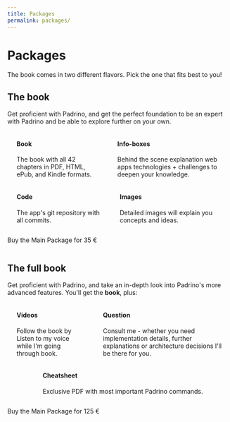 ```yaml
---
title: Packages
permalink: packages/
---
```


<h1>Packages</h1>
<p class="packages-intro">
The book comes in two different flavors. Pick the one that fits best to you!
</p>

<section id="package-basic">
  <h2>The book</h2>

  <p class="package-version-text">Get proficient with Padrino, and get the perfect foundation to be an expert with
  Padrino and be able to explore further on your own.</p>

  <div class="columns">
    <div class="column package is-5 is-offset-1">
      <div class="columns">
        <div class="column is-one-quarter">
          <i class="far fa-file-alt fa-5x"></i>
        </div>
        <div class="column is-three-quarter">
          <h4>Book</h4>
          <p>The book with all 42 chapters in PDF, HTML, ePub, and Kindle formats.</p>
        </div>
      </div>
    </div>
    <div class="column package is-5">
      <div class="columns">
        <div class="column is-one-quarter">
          <i class="far fa-copy fa-5x"></i>
        </div>
        <div class="column is-three-quarter">
          <h4>Info-boxes</h4>
          <p>Behind the scene explanation web apps technologies + challenges to deepen your knowledge.</p>
        </div>
      </div>
    </div>
  </div>

  <div class="columns">
    <div class="column package is-5 is-offset-1">
      <div class="columns">
        <div class="column is-one-quarter">
          <i class="far fa-file-code fa-5x"></i>
        </div>
        <div class="column is-three-quarter">
          <h4>Code</h4>
          <p>The app's git repository with all commits.</p>
        </div>
      </div>
    </div>
    <div class="column package is-5">
      <div class="columns">
        <div class="column is-one-quarter">
          <i class="far fa-file-image fa-5x"></i>
        </div>
        <div class="column is-three-quarter">
          <h4>Images</h4>
          <p>Detailed images will explain you concepts and ideas.</p>
        </div>
      </div>
    </div>
  </div>

  <div class="columns">
    <div class="column is-12">
      <p class="center">
        <a class="button is-light is-large" style="text-decoration: none" href="https://www.softcover.io/buy/wikimatze/padrinobook?option=ebooks">Buy the Main Package for 35 €</a>
      </p>
    </div>
  </div>
</section>

<section id="package-full">
  <h2>The full book</h2>

  <p class="package-version-text">Get proficient with Padrino, and take an in-depth look into Padrino's more advanced
  features. You'll get the <strong>book</strong>, plus:

  <div class="columns">
    <div class="column package is-5 is-offset-1">
      <div class="columns">
        <div class="column is-one-quarter">
          <i class="far fa-file-video fa-5x"></i>
        </div>
        <div class="column is-three-quarter">
          <h4>Videos</h4>
          <p>
            Follow the book by Listen to my voice while I'm going through book.
          </p>
        </div>
      </div>
    </div>
    <div class="column package is-5">
      <div class="columns">
        <div class="column is-one-quarter">
          <i class="far fa-comments fa-5x"></i>
        </div>
        <div class="column is-three-quarter">
          <h4>Question</h4>
          <p>Consult me - whether you need implementation details, further explanations or architecture decisions I'll
          be there for you.</p>
        </div>
      </div>
    </div>
  </div>

  <div class="columns">
    <div class="column package is-5 is-offset-1">
      <div class="columns">
        <div class="column is-one-quarter">
          <i class="far fa-map fa-4x"></i>
        </div>
        <div class="column is-three-quarter">
          <h4>Cheatsheet</h4>
          <p>Exclusive PDF with most important Padrino commands.</p>
        </div>
      </div>
    </div>
  </div>

  <div class="columns">
    <div class="column is-12">
      <p class="center">
        <a class="button is-light is-large" style="text-decoration: none" href="https://www.softcover.io/buy/wikimatze/padrinobook?option=all">Buy the Main Package for 125 €</a>
      </p>
    </div>
  </div>
</section>
